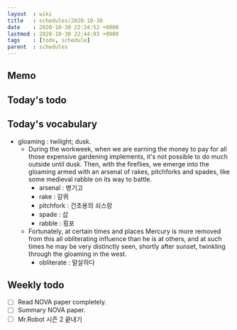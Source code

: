 ```yaml
---
layout  : wiki
title   : schedules/2020-10-30
date    : 2020-10-30 22:34:52 +0900
lastmod : 2020-10-30 22:44:03 +0900
tags    : [todo, schedule]
parent  : schedules
---
```


## Memo
## Today's todo
## Today's vocabulary
 * gloaming : twilight; dusk.
   * During the workweek, when we are earning the money to pay for all those expensive gardening implements, it's not possible to do much outside until dusk. Then, with the fireflies, we emerge into the gloaming armed with an arsenal of rakes, pitchforks and spades, like some medieval rabble on its way to battle.
     * arsenal : 병기고
     * rake : 갈퀴
     * pitchfork : 건초용의 쇠스랑
     * spade : 삽
     * rabble : 횡포
   * Fortunately, at certain times and places Mercury is more removed from this all obliterating influence than he is at others, and at such times he may be very distinctly seen, shortly after sunset, twinkling through the gloaming in the west.
     * obliterate : 말살하다

## Weekly todo
 * [ ] Read NOVA paper completely.
 * [ ] Summary NOVA paper.
 * [ ] Mr.Robot 시즌 2 끝내기
